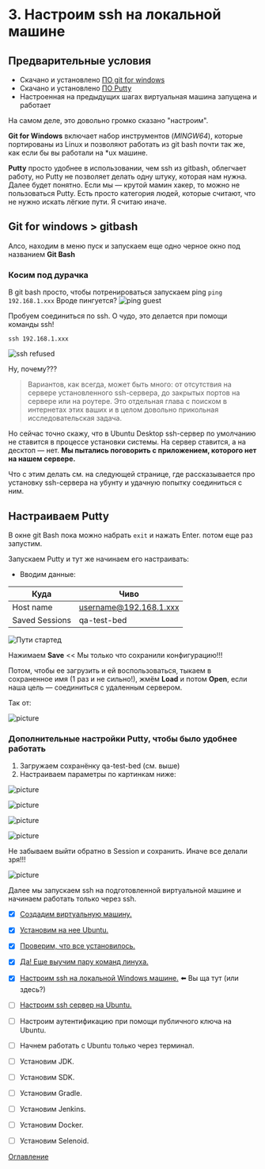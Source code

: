# 3. Настроим ssh на локальной машине
## Предварительные условия
- Скачано и установлено [ПО git for windows](https://gitforwindows.org/) 
- Скачано и установлено [ПО Putty](https://putty.org/) 
- Настроенная на предыдущих шагах виртуальная машина запущена и работает

На самом деле, это довольно громко сказано "настроим".

**Git for Windows** включает набор инструментов (*MINGW64*), которые портированы из Linux и позволяют работать из git bash почти так же, как если бы вы работали на *ux машине.

**Putty** просто удобнее в использовании, чем ssh из gitbash, облегчает работу, но Putty не позволяет делать одну штуку, которая нам нужна. Далее будет понятно.
Если мы — крутой мамин хакер, то можно не пользоваться Putty. Есть просто категория людей, которые считают, что не нужно искать лёгкие пути. Я считаю иначе.

## Git for windows > gitbash
Алсо, находим в меню пуск и запускаем еще одно черное окно под названием **Git Bash**
### Косим под дурачка
В git bash просто, чтобы потренироваться запускаем ping
```ping 192.168.1.xxx```
Вроде пингуется?
![ping guest](./img/007%20LocalSshPingFromGitBash.png)

Пробуем соединиться по ssh. О чудо, это делается при помощи команды ssh!

```ssh 192.168.1.xxx ```

![ssh refused](./img/007%20sshCOnnectionRefused.png)

Ну, почему???

> Вариантов, как всегда, может быть много: от отсутствия на сервере установленного ssh-сервера, до закрытых портов на сервере или на роутере. Это отдельная глава с поиском в интернетах этих ваших и в целом довольно прикольная исследовательская задача.

Но сейчас точно скажу, что в Ubuntu Desktop ssh-сервер по умолчанию не ставится в процессе установки системы. На сервер ставится, а на десктоп — нет. **Мы пытались поговорить с приложением, которого нет на нашем сервере.**

Что с этим делать см. на следующей странице, где рассказывается про установку ssh-сервера на убунту и удачную попытку соединиться с ним.

## Настраиваем Putty
В окне git Bash пока можно набрать ``` exit ``` и нажать Enter. потом еще раз запустим.

Запускаем Putty и тут же начинаем его настраивать:
- Вводим данные:

Куда | Чиво
-----|----
 Host name| username@192.168.1.xxx
 Saved Sessions | qa-test-bed

![Пути стартед](./img/007%20PuttyStart.png)

Нажимаем **Save** << Мы только что сохранили конфигурацию!!!

Потом, чтобы ее загрузить и ей воспользоваться, тыкаем в сохраненное имя (1 раз и не сильно!), жмём **Load** и потом **Open**, если наша цель — соединиться с удаленным сервером.

Так от:

![picture](./img/007%20PuttySavedSessions.png)

### Дополнительные настройки Putty, чтобы было удобнее работать 

1. Загружаем сохранёнку qa-test-bed (см. выше)
2. Настраиваем параметры по картинкам ниже:

![picture](./img/007%20PuttyLogging.png)

![picture](./img/007%20PuttyWindow.png)

![picture](./img/007%20PuttyBehaviour.png)

![picture](./img/007%20PuttyTranslation.png)

Не забываем выйти обратно в Session и сохранить. Иначе все делали зря!!!

![picture](./img/007%20PuttySaveAgain.png)

Далее мы запускаем ssh на подготовленной виртуальной машине и начинаем работать только через ssh.
- [x] [Создадим виртуальную машину.](005%20vm%20and%20ubuntu.md)
- [x] [Установим на нее Ubuntu.](005%20vm%20and%20ubuntu.md)
- [x] [Проверим, что все установилось.](006%20checkWeAreOkay.md) 
- [x] [Да! Еще выучим пару команд линуха.](006%20checkWeAreOkay.md)
- [x] [Настроим ssh на локальной Windows машине.](007%20sshLocalWindows.md) :arrow_left: Вы ща тут (или здесь?)
- [ ] [Настроим ssh сервер на Ubuntu.](008%20sshOnVm.md)
- [ ] Настроим аутентификацию при помощи публичного ключа на Ubuntu.
- [ ] Начнем работать с Ubuntu только через терминал.
- [ ] Установим JDK.
- [ ] Установим SDK.
- [ ] Установим Gradle.
- [ ] Установим Jenkins.
- [ ] Установим Docker.
- [ ] Установим Selenoid.


[Оглавление](./000%20toc.md)